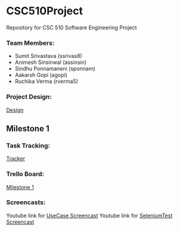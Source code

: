 # CSC510Project
Repository for CSC 510 Software Engineering Project

### Team Members:
* Sumit Srivastava (ssrivas8)
* Animesh Sinsinwal (assinsin)
* Sindhu Ponnamaneni (sponnam)
* Aakarsh Gopi (agopi)
* Ruchika Verma (rverma5)

### Project Design: 

[Design](DESIGN.md)

## Milestone 1
### Task Tracking: 

[Tracker](WORKSHEET.md)

### Trello Board:

[Milestone 1](https://trello.com/b/h193q9wx/milestone-1)

### Screencasts:

Youtube link for [UseCase Screencast](https://youtu.be/Aar2CXXPN_8)
Youtube link for [SeleniumTest Screencast](https://youtu.be/xW2NwHLRoYU)




